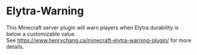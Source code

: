 # Elytra-Warning
This Minecraft server plugin will warn players when Elytra durability is below a customizable value.
<br>
See https://www.henrychang.ca/minecraft-elytra-warning-plugin/ for more details.
